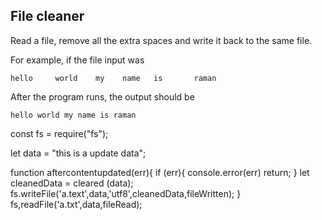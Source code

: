 ## File cleaner
Read a file, remove all the extra spaces and write it back to the same file.

For example, if the file input was
```
hello     world    my    name   is       raman
```

After the program runs, the output should be

```
hello world my name is raman
```

const fs = require("fs");

let data = "this is a update data";

function aftercontentupdated(err){
if (err){
console.error(err)
return;
}
let cleanedData = cleared (data); 
fs.writeFile('a.text',data,'utf8',cleanedData,fileWritten);
}
fs,readFile('a.txt',data,fileRead);
